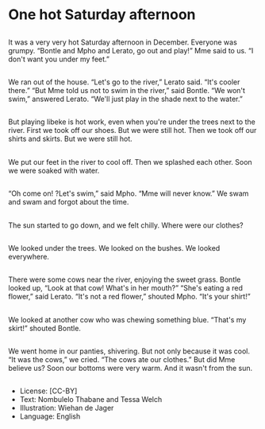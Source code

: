 # One hot Saturday afternoon

##
It was a very very hot Saturday
afternoon in December.
Everyone was grumpy.
“Bontle and Mpho and Lerato,
go out and play!” Mme said to
us.
“I don't want you under my
feet.”

##
We ran out of the house.
“Let's go to the river,” Lerato
said. “It's cooler there.”
“But Mme told us not to swim in
the river,” said Bontle.
“We won't swim,” answered
Lerato. “We'll just play in the
shade next to the water.”

##
But playing libeke is hot work,
even when you're under the
trees next to the river.
First we took off our shoes.
But we were still hot.
Then we took off our shirts and
skirts.
But we were still hot.

##
We put our feet in the river to
cool off.
Then we splashed each other.
Soon we were soaked with
water.

##
“Oh come on! ?Let's swim,”
said Mpho. “Mme will never
know.”
We swam and swam and forgot
about the time.

##
The sun started to go down,
and we felt chilly.
Where were our clothes?

##
We looked under the trees.
We looked on the bushes.
We looked everywhere.

##
There were some cows near the
river, enjoying the sweet grass.
Bontle looked up, “Look at that
cow! What's in her mouth?”
“She's eating a red flower,” said
Lerato.
“It's not a red flower,” shouted
Mpho. “It's your shirt!”

##
We looked at another cow who
was chewing something blue.
“That's my skirt!” shouted
Bontle.

##
We went home in our panties,
shivering. But not only because
it was cool.
“It was the cows,” we cried.
“The cows ate our clothes.”
But did Mme believe us? Soon
our bottoms were very warm.
And it wasn't from the sun.

##
* License: [CC-BY]
* Text: Nombulelo Thabane and Tessa Welch
* Illustration: Wiehan de Jager
* Language: English
